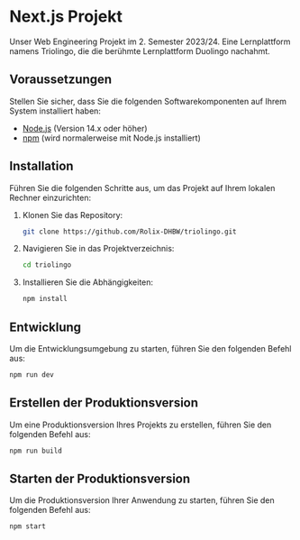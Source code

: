 # Next.js Projekt

Unser Web Engineering Projekt im 2. Semester 2023/24.
Eine Lernplattform namens Triolingo, die die berühmte Lernplattform Duolingo nachahmt.

## Voraussetzungen

Stellen Sie sicher, dass Sie die folgenden Softwarekomponenten auf Ihrem System installiert haben:

- [Node.js](https://nodejs.org/en/) (Version 14.x oder höher)
- [npm](https://www.npmjs.com/) (wird normalerweise mit Node.js installiert)

## Installation

Führen Sie die folgenden Schritte aus, um das Projekt auf Ihrem lokalen Rechner einzurichten:

1. Klonen Sie das Repository:
   ```bash
   git clone https://github.com/Rolix-DHBW/triolingo.git

2. Navigieren Sie in das Projektverzeichnis:
   ```bash
   cd triolingo

3. Installieren Sie die Abhängigkeiten:
   ```bash
   npm install

## Entwicklung

Um die Entwicklungsumgebung zu starten, führen Sie den folgenden Befehl aus:
   ```bash
   npm run dev
   ```

## Erstellen der Produktionsversion

Um eine Produktionsversion Ihres Projekts zu erstellen, führen Sie den folgenden Befehl aus:
   ```bash
   npm run build
   ```

## Starten der Produktionsversion

Um die Produktionsversion Ihrer Anwendung zu starten, führen Sie den folgenden Befehl aus:
   ```bash
   npm start
   ```